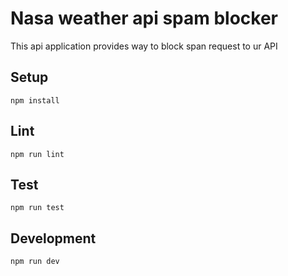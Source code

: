 # Nasa weather api spam blocker

This api application provides way to block span request to ur API

## Setup

```
npm install
```

## Lint

```
npm run lint
```

## Test

```
npm run test
```

## Development

```
npm run dev
```
